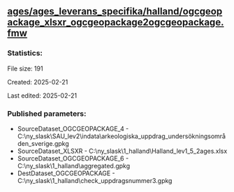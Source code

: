 ﻿## [ages/ages_leverans_specifika/halland/ogcgeopackage_xlsxr_ogcgeopackage2ogcgeopackage.fmw](https://github.com/kicki58/kix_working_dir/blob/master/ages/ages_leverans_specifika/halland/ogcgeopackage_xlsxr_ogcgeopackage2ogcgeopackage.fmw)

### Statistics:
File size: 191

Created: 2025-02-21

Last edited: 2025-02-21



### Published parameters:
*  SourceDataset_OGCGEOPACKAGE_4    -   C:\ny_slask\SAU_lev2\indata\arkeologiska_uppdrag_undersökningsområden_sverige.gpkg
*  SourceDataset_XLSXR    -   C:\ny_slask\1_halland\Halland_lev1_5_2ages.xlsx
*  SourceDataset_OGCGEOPACKAGE_6    -   C:\ny_slask\1_halland\aggregated.gpkg
*  DestDataset_OGCGEOPACKAGE    -   C:\ny_slask\1_halland\check_uppdragsnummer3.gpkg







